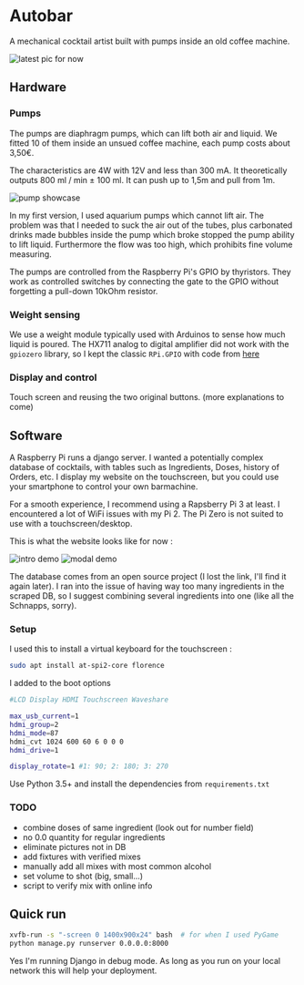 # Autobar

A mechanical cocktail artist built with pumps inside an old coffee machine.

![latest pic for now](media/docs/testing_electronics.jpg)

## Hardware

### Pumps

The pumps are diaphragm pumps, which can lift both air and liquid. We fitted 10 of them inside an unsued coffee machine, each pump costs about 3,50€.

The characteristics are 4W with 12V and less than 300 mA. It theoretically outputs 800 ml / min ± 100 ml. It can push up to 1,5m and pull from 1m.

![pump showcase](media/docs/motor_fitted.jpg)

In my first version, I used aquarium pumps which cannot lift air. The problem was that I needed to suck the air out of the tubes, plus carbonated drinks made bubbles inside the pump which broke stopped the pump ability to lift liquid. Furthermore the flow was too high, which prohibits fine volume measuring.

The pumps are controlled from the Raspberry Pi's GPIO by thyristors. They work as controlled switches by connecting the gate to the GPIO without forgetting a pull-down 10kOhm resistor.

### Weight sensing

We use a weight module typically used with Arduinos to sense how much liquid is poured. The HX711 analog to digital amplifier did not work with the `gpiozero` library, so I kept the classic `RPi.GPIO` with code from [here](https://circuitdigest.com/microcontroller-projects/arduino-weight-measurement-using-load-cell/)

### Display and control

Touch screen and reusing the two original buttons. (more explanations to come)

## Software

A Raspberry Pi runs a django server. I wanted a potentially complex database of cocktails, with tables such as Ingredients, Doses, history of Orders, etc. I display my website on the touchscreen, but you could use your smartphone to control your own barmachine.

For a smooth experience, I recommend using a Rapsberry Pi 3 at least. I encountered a lot of WiFi issues with my Pi 2. The Pi Zero is not suited to use with a touchscreen/desktop.

This is what the website looks like for now :

![intro demo](media/docs/intro.png)
![modal demo](media/docs/modal.png)

The database comes from an open source project (I lost the link, I'll find it again later). I ran into the issue of having way too many ingredients in the scraped DB, so I suggest combining several ingredients into one (like all the Schnapps, sorry).

### Setup

I used this to install a virtual keyboard for the touchscreen :

```bash
sudo apt install at-spi2-core florence
```

I added to the boot options

```bash
#LCD Display HDMI Touchscreen Waveshare

max_usb_current=1
hdmi_group=2
hdmi_mode=87
hdmi_cvt 1024 600 60 6 0 0 0
hdmi_drive=1

display_rotate=1 #1: 90; 2: 180; 3: 270
```

Use Python 3.5+ and install the dependencies from `requirements.txt`

### TODO

- combine doses of same ingredient (look out for number field)
- no 0.0 quantity for regular ingredients
- eliminate pictures not in DB
- add fixtures with verified mixes
- manually add all mixes with most common alcohol
- set volume to shot (big, small...)
- script to verify mix with online info

## Quick run

```bash
xvfb-run -s "-screen 0 1400x900x24" bash  # for when I used PyGame
python manage.py runserver 0.0.0.0:8000
```

Yes I'm running Django in debug mode. As long as you run on your local network this will help your deployment.
